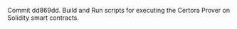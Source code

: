 Commit dd869dd.                    Build and Run scripts for executing the Certora Prover on Solidity smart contracts.
